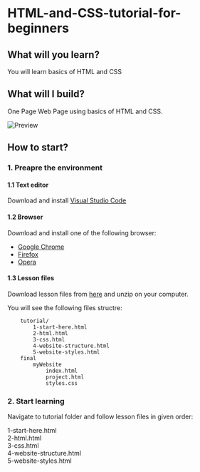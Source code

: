 # HTML-and-CSS-tutorial-for-beginners

## What will you learn?
You will learn basics of HTML and CSS 

## What will I build? 
One Page Web Page using basics of HTML and CSS.

![Preview](https://mdbootstrap.com/wp-content/themes/mdbootstrap4/content/en/education/developer-roadmap/html/basics/tutorial/assets/preview.gif)

## How to start?
### 1. Preapre the environment  

#### 1.1 Text editor    
Download and install [Visual Studio Code](https://code.visualstudio.com/download) 
	
#### 1.2 Browser  
Download and install one of the following browser:  

* [Google Chrome](https://www.google.com/chrome/)  
* [Firefox](https://www.mozilla.org/en-US/firefox/new/)  
* [Opera](https://www.opera.com/download)
  
#### 1.3 Lesson files  
Download lesson files from [here](https://github.com/mdbootstrap/HTML-and-CSS-tutorial-for-beginners/archive/master.zip) and unzip on your computer.
  
You will see the following files structre:

        tutorial/ 
            1-start-here.html
            2-html.html
            3-css.html
            4-website-structure.html
            5-website-styles.html
        final
            myWebsite
                index.html
                project.html
                styles.css
    
### 2. Start learning
Navigate to tutorial folder and follow lesson files in given order:

1-start-here.html   
2-html.html  
3-css.html  
4-website-structure.html  
5-website-styles.html
